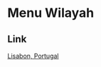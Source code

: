 # Menu Wilayah

## Link

[Lisabon, Portugal](https://github.com/gigit-pemilu/pemilu-2024-99-luar-negeri/tree/main/pileg-dpr/hitung-suara/sub/99-luar-negeri/sub/66-lisabon-portugal/sub/01-lisabon-portugal/sub/0001-lisabon-portugal)

